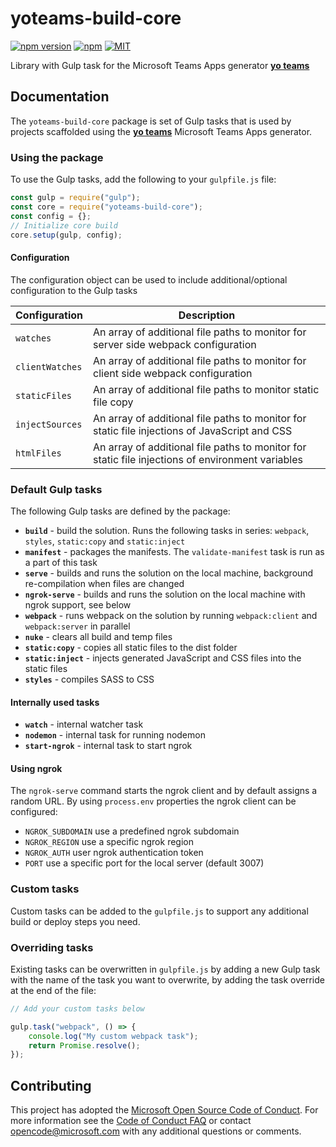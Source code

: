 # yoteams-build-core

[![npm version](https://badge.fury.io/js/yoteams-build-core.svg)](https://www.npmjs.com/package/yoteams-build-core)
[![npm](https://img.shields.io/npm/dt/yoteams-build-core.svg)](https://www.npmjs.com/package/yoteams-build-core)
[![MIT](https://img.shields.io/npm/l/generator-teams.svg)](https://github.com/PnP/generator-teams/blob/master/LICENSE.md)

Library with Gulp task for the Microsoft Teams Apps generator [**yo teams**](https://aka.ms/yoteams)

## Documentation

The `yoteams-build-core` package is set of Gulp tasks that is used by projects scaffolded using the  [**yo teams**](https://aka.ms/yoteams) Microsoft Teams Apps generator.

### Using the package

To use the Gulp tasks, add the following to your `gulpfile.js` file:

``` JavaScript
const gulp = require("gulp");
const core = require("yoteams-build-core");
const config = {};
// Initialize core build
core.setup(gulp, config);
```

#### Configuration

The configuration object can be used to include additional/optional configuration to the Gulp tasks

| Configuration | Description |
|-|-|
| `watches`| An array of additional file paths to monitor for server side webpack configuration |
| `clientWatches`| An array of additional file paths to monitor for client side webpack configuration |
| `staticFiles`| An array of additional file paths to monitor static file copy |
| `injectSources`| An array of additional file paths to monitor for static file injections of JavaScript and CSS |
| `htmlFiles`| An array of additional file paths to monitor for static file injections of environment variables |

### Default Gulp tasks

The following Gulp tasks are defined by the package:

* **`build`** - build the solution. Runs the following tasks in series: `webpack`, `styles`, `static:copy` and  `static:inject`
* **`manifest`** - packages the manifests. The `validate-manifest` task is run as a part of this task
* **`serve`** - builds and runs the solution on the local machine, background re-compilation when files are changed
* **`ngrok-serve`** - builds and runs the solution on the local machine with ngrok support, see below
* **`webpack`** - runs webpack on the solution by running `webpack:client` and `webpack:server` in parallel
* **`nuke`** - clears all build and temp files
* **`static:copy`** - copies all static files to the dist folder
* **`static:inject`** - injects generated JavaScript and CSS files into the static files
* **`styles`** - compiles SASS to CSS

#### Internally used tasks

* **`watch`** - internal watcher task
* **`nodemon`** - internal task for running nodemon
* **`start-ngrok`** - internal task to start ngrok

#### Using ngrok

The `ngrok-serve` command starts the ngrok client and by default assigns a random URL. By using `process.env` properties the ngrok client can be configured:

* `NGROK_SUBDOMAIN` use a predefined ngrok subdomain
* `NGROK_REGION` use a specific ngrok region
* `NGROK_AUTH` user ngrok authentication token
* `PORT` use a specific port for the local server (default 3007)

### Custom tasks

Custom tasks can be added to the `gulpfile.js` to support any additional build or deploy steps you need.

### Overriding tasks

Existing tasks can be overwritten in `gulpfile.js` by adding a new Gulp task with the name of the task you want to overwrite, by adding the task override at the end of the file:

``` JavaScript
// Add your custom tasks below

gulp.task("webpack", () => {
    console.log("My custom webpack task");
    return Promise.resolve();
});
```

## Contributing

This project has adopted the [Microsoft Open Source Code of Conduct](https://opensource.microsoft.com/codeofconduct/). For more information see the [Code of Conduct FAQ](https://opensource.microsoft.com/codeofconduct/faq/) or contact [opencode@microsoft.com](mailto:opencode@microsoft.com) with any additional questions or comments.
